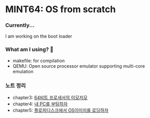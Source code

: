 # MINT64: OS from scratch
### Currently...
I am working on the boot loader
### What am I using? 🤷
- makefile: for compilation
- QEMU: Open source processor emulator supporting multi-core emulation

### 노트 정리
- chapter3: [64비트 프로세서의 이모저모](./notes/ch3/chapter3.md)
- chapter4: [내 PC를 부팅하자](./notes/ch4/chapter4.md)
- chapter5: [플로피디스크에서 OS이미지를 로딩하자](./notes/ch5/chapter5.md)
